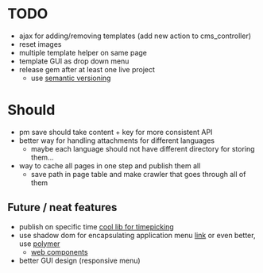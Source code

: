 # TODO
- ajax for adding/removing templates (add new action to cms_controller)
- reset images
- multiple template helper on same page
- template GUI as drop down menu
- release gem after at least one live project
	- use [semantic versioning](http://semver.org/)

# Should
- pm save should take content + key for more consistent API
- better way for handling attachments for different languages
    - maybe each language should not have different directory for storing them...
- way to cache all pages in one step and publish them all
	- save path in page table and make crawler that goes through all of them

## Future / neat features
- publish on specific time [cool lib for timepicking](http://amsul.ca/pickadate.js)
- use shadow dom for encapsulating application menu [link](http://www.html5rocks.com/en/tutorials/webcomponents/shadowdom/) or even better, use [polymer](http://polymer-project.appspot.com/)
	- [web components](http://www.webcomponentsshift.com)
- better GUI design (responsive menu)
